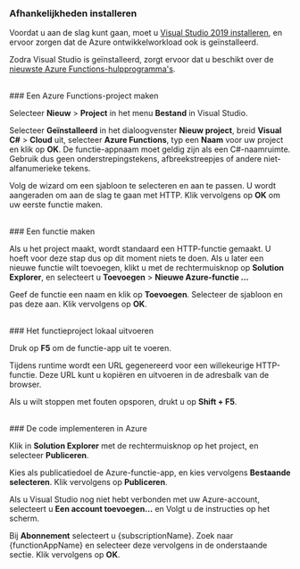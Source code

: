 ### <a name="install-dependencies"></a>Afhankelijkheden installeren

Voordat u aan de slag kunt gaan, moet u <a href="https://go.microsoft.com/fwlink/?linkid=2016389" target="_blank">Visual Studio 2019 installeren</a>, en ervoor zorgen dat de Azure ontwikkelworkload ook is geïnstalleerd.

Zodra Visual Studio is geïnstalleerd, zorgt ervoor dat u beschikt over de <a href="https://go.microsoft.com/fwlink/?linkid=2016394" target="_blank">nieuwste Azure Functions-hulpprogramma's</a>.

<br/>
### <a name="create-an-azure-functions-project"></a>Een Azure Functions-project maken

Selecteer **Nieuw** > **Project** in het menu **Bestand** in Visual Studio.

Selecteer **Geïnstalleerd** in het dialoogvenster **Nieuw project**, breid **Visual C#** > **Cloud** uit, selecteer **Azure Functions**, typ een **Naam** voor uw project en klik op **OK**. De functie-appnaam moet geldig zijn als een C#-naamruimte. Gebruik dus geen onderstrepingstekens, afbreekstreepjes of andere niet-alfanumerieke tekens.

Volg de wizard om een sjabloon te selecteren en aan te passen. U wordt aangeraden om aan de slag te gaan met HTTP. Klik vervolgens op **OK** om uw eerste functie maken.

<br/>
### <a name="create-a-function"></a>Een functie maken

Als u het project maakt, wordt standaard een HTTP-functie gemaakt. U hoeft voor deze stap dus op dit moment niets te doen. Als u later een nieuwe functie wilt toevoegen, klikt u met de rechtermuisknop op **Solution Explorer**, en selecteert u **Toevoegen** > **Nieuwe Azure-functie …**

Geef de functie een naam en klik op **Toevoegen**. Selecteer de sjabloon en pas deze aan. Klik vervolgens op **OK**.

<br/>
### <a name="run-your-function-project-locally"></a>Het functieproject lokaal uitvoeren

Druk op **F5** om de functie-app uit te voeren.

Tijdens runtime wordt een URL gegenereerd voor een willekeurige HTTP-functie. Deze URL kunt u kopiëren en uitvoeren in de adresbalk van de browser.

Als u wilt stoppen met fouten opsporen, drukt u op **Shift + F5**.

<br/>
### <a name="deploy-your-code-to-azure"></a>De code implementeren in Azure

Klik in **Solution Explorer** met de rechtermuisknop op het project, en selecteer **Publiceren**.

Kies als publicatiedoel de Azure-functie-app, en kies vervolgens **Bestaande selecteren**. Klik vervolgens op **Publiceren**.

Als u Visual Studio nog niet hebt verbonden met uw Azure-account, selecteert u **Een account toevoegen…** en Volgt u de instructies op het scherm.

Bij **Abonnement** selecteert u {subscriptionName}. Zoek naar {functionAppName} en selecteer deze vervolgens in de onderstaande sectie. Klik vervolgens op **OK**.
